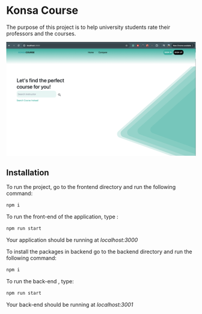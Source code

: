 # Konsa Course

The purpose of this project is to help university students rate their professors and the courses.

![Screenshot](./screenshots/home-page.png)

## Installation

To run the project, go to the frontend directory and run the following command:

```sh
npm i
```

To run the front-end of the application, type :

```sh
npm run start
```

Your application should be running at _localhost:3000_

To install the packages in backend go to the backend directory and run the following command:

```sh
npm i
```

To run the back-end , type:

```sh
npm run start
```

Your back-end should be running at _localhost:3001_

```

```
